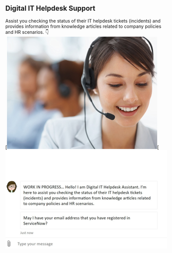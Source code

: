 ## Digital IT Helpdesk Support
Assist you checking the status of their IT helpdesk tickets (incidents) and provides information from knowledge articles related to company policies and HR scenarios. 👇	
[![IMAGE ALT TEXT HERE](https://github.com/bacdillon/Digital-IT-Helpdesk-Support/blob/main/img/Background%20Image.jpg)[![IMAGE ALT TEXT HERE](https://github.com/bacdillon/Digital-IT-Helpdesk-Support/blob/main/img/chatbot.jpg)
